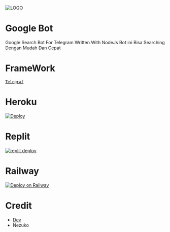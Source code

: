 ![LOGO](https://telegra.ph/file/971d56d2d2611e6c47d32.jpg)
# Google Bot
Google Search Bot For Telegram Written With NodeJs
Bot ini Bisa Searching Dengan Mudah Dan Cepat
# FrameWork
[`Telegraf`](https://github.com/telegraf/telegraf)

# Heroku
[![Deploy](https://www.herokucdn.com/deploy/button.svg)](https://heroku.com/deploy?template=https://github.com/RioProjectX/GoogleBot.git)

# Replit

[![replit deploy](https://replit.com/badge/github/RioProjectX/GoogleBot)](https://repl.it/github/RioProjectX/GoogleBot)

# Railway
[![Deploy on Railway](https://railway.app/button.svg)](https://railway.app/new/template?template=https%3A%2F%2Fgithub.com%2FRioProjectX%2FGoogleBot&envs=token&tokenDesc=bot+token+mu)

# Credit
* [Dev](github.com/rioprojectx)
* Nezuko 

